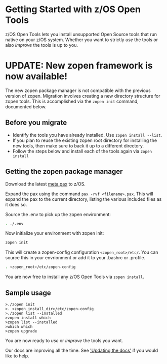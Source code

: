 # Getting Started with z/OS Open Tools

z/OS Open Tools lets you install unsupported Open Source tools that run native on your z/OS system. 
Whether you want to strictly _use_ the tools or also _improve_ the tools is up to you.

# UPDATE: New zopen framework is now available!

The new zopen package manager is not compatible with the previous version of zopen. Migration involves creating a new directory structure for zopen tools. This is accomplished via the `zopen init` command, documented below.

## Before you migrate
* Identify the tools you have already installed. Use `zopen install --list`.
* If you plan to reuse the existing zopen root directory for installing the new tools, then make sure to back it up to a different directory.
* Follow the steps below and install each of the tools again via `zopen install`

## Getting the zopen package manager

Download the latest [meta pax](https://github.com/ZOSOpenTools/meta/releases) to z/OS.

Expand the pax using the command ```pax -rvf <filename>.pax```.  This will expand the pax to the current directory, listing the various included files as it does so.

Source the .env to pick up the zopen environment:
```bash
. ./.env
```

Now initialize your environment with zopen init:
```bash
zopen init
```

This will create a zopen-config configuration `<zopen_root>/etc/`. You can source this in your envrionment or add it to your .bashrc or .profile.

```bash
. <zopen_root>/etc/zopen-config
```

You are now free to install any z/OS Open Tools via `zopen install`.

## Sample usage
```
>./zopen init
>. <zopen_install_dir>/etc/zopen-config
>./zopen list --installed
>zopen install which
>zopen list --installed
>which which
>zopen upgrade
```

You are now ready to _use_ or _improve_ the tools you want.

Our docs are improving all the time. See ['Updating the docs'](../UpdateDocs) if you would like to help.
